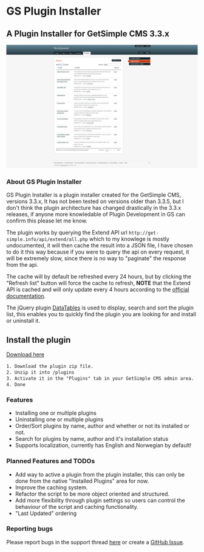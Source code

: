# GS Plugin Installer
## A Plugin Installer for GetSimple CMS 3.3.x


![Screenshot](/assets/screenshot.png)


### About GS Plugin Installer

GS Plugin Installer is a plugin installer created for the GetSimple CMS, versions 3.3.x, It has not been tested on versions older than 3.3.5, but I don't think the plugin architecture has changed drastically in the 3.3.x releases, if anyone more knowledable of Plugin Development in GS can confirm this please let me know.


The plugin works by querying the Extend API url ```http://get-simple.info/api/extend/all.php``` which to my knowlege is mostly undocumented, it will then cache the result into a JSON file, I have chosen to do it this way because if you were to query the api on every request, it will be extremely slow, since there is no way to "paginate" the response from the api.


The cache will by default be refreshed every 24 hours, but by clicking the "Refresh list" button will force the cache to refresh, __NOTE__ that the Extend API is cached and will only update every 4 hours according to the [official documentation](http://get-simple.info/wiki/plugins:extend_api#extend_api_limitations).


The jQuery plugin [DataTables](http://datatables.net/) is used to display, search and sort the plugin list, this enables you to quickly find the plugin you are looking for and install or uninstall it.


## Install the plugin

[Download here](http://get-simple.info/extend/plugin/gs-plugin-installer/955/)

```
1. Download the plugin zip file.
2. Unzip it into /plugins
3. Activate it in the "Plugins" tab in your GetSimple CMS admin area.
4. Done
```


### Features

- Installing one or multiple plugins
- Uninstalling one or multiple plugins
- Order/Sort plugins by name, author and whether or not its installed or not.
- Search for plugins by name, author and it's installation status
- Supports localization, currently has English and Norwegian by default!

### Planned Features and TODOs

- Add way to active a plugin from the plugin installer, this can only be done from the native "Installed Plugins" area for now.
- Improve the caching system.
- Refactor the script to be more object oriented and structured.
- Add more flexibility through plugin settings so users can control the behaviour of the script and caching functionality.
- "Last Updated" ordering


### Reporting bugs

Please report bugs in the support thread [here](http://get-simple.info/forums/showthread.php?tid=7370) or create a [GitHub Issue](https://github.com/HelgeSverre/gs-plugin-installer/issues).
